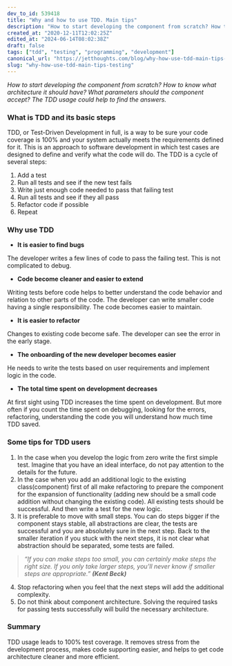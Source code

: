 ```yaml
---
dev_to_id: 539418
title: "Why and how to use TDD. Main tips"
description: "How to start developing the component from scratch? How to know what architecture it should have? Wha..."
created_at: "2020-12-11T12:02:25Z"
edited_at: "2024-06-14T08:02:38Z"
draft: false
tags: ["tdd", "testing", "programming", "development"]
canonical_url: "https://jetthoughts.com/blog/why-how-use-tdd-main-tips-testing/"
slug: "why-how-use-tdd-main-tips-testing"
---
```

*How to start developing the component from scratch? How to know what architecture it should have? What parameters should the component accept? The TDD usage could help to find the answers.*

### What is TDD and its basic steps
TDD, or Test-Driven Development in full, is a way to be sure your code coverage is 100% and your system actually meets the requirements defined for it. This is an approach to software development in which test cases are designed to define and verify what the code will do.
The TDD is a cycle of several steps:
1. Add a test
2. Run all tests and see if the new test fails
3. Write just enough code needed to pass that failing test
4. Run all tests and see if they all pass
5. Refactor code if possible
6. Repeat

### Why use TDD
- **It is easier to find bugs**

The developer writes a few lines of code to pass the failing test. This is not complicated to debug.
- **Code become cleaner and easier to extend**

Writing tests before code helps to better understand the code behavior and relation to other parts of the code. The developer can write smaller code having a single responsibility. The code becomes easier to maintain.
- **It is easier to refactor**

Changes to existing code become safe. The developer can see the error in the early stage.
- **The onboarding of the new developer becomes easier**

He needs to write the tests based on user requirements and implement logic in the code.
- **The total time spent on development decreases**

At first sight using TDD increases the time spent on development. But more often if you count the time spent on debugging, looking for the errors, refactoring, understanding the code you will understand how much time TDD saved.

### Some tips for TDD users
1. In the case when you develop the logic from zero write the first simple test. Imagine that you have an ideal interface, do not pay attention to the details for the future.
2. In the case when you add an additional logic to the existing class(component) first of all make refactoring to prepare the component for the expansion of functionality (adding new should be a small code addition without changing the existing code). All existing tests should be successful. And then write a test for the new logic.
3. It is preferable to move with small steps. You can do steps bigger if the component stays stable, all abstractions are clear, the tests are successful and you are absolutely sure in the next step. Back to the smaller iteration if you stuck with the next steps, it is not clear what abstraction should be separated, some tests are failed. 

>*“If you can make steps too small, you can certainly make steps the right size. If you only take larger steps, you’ll never know if smaller steps are appropriate.”* ***(Kent Beck)***

4. Stop refactoring when you feel that the next steps will add the additional complexity.
5. Do not think about component architecture. Solving the required tasks for passing tests successfully will build the necessary architecture.

### Summary
TDD usage leads to 100% test coverage. It removes stress from the development process, makes code supporting easier, and helps to get code architecture cleaner and more efficient.
